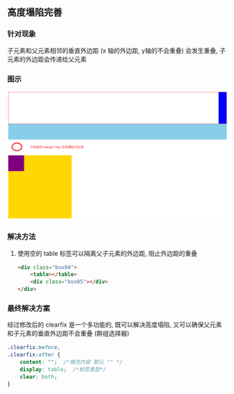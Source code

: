## 高度塌陷完善

### 针对现象

子元素和父元素相邻的垂直外边距 (x 轴的外边距,  y轴的不会重叠) 会发生重叠, 子元素的外边距会传递给父元素

### 图示

![1586962894749](assets/1586962894749.png)



### 解决方法

1. 使用空的 table 标签可以隔离父子元素的外边距, 阻止外边距的重叠

   ```html
   <div class="box04">
       <table></table>
       <div class="box05"></div>
   </div>
   ```



### 最终解决方案

经过修改后的 clearfix 是一个多功能的, 既可以解决高度塌陷, 又可以确保父元素和子元素的垂直外边距不会重叠  (群组选择器)

```css
.clearfix:before,
.clearfix:after {
    content: "";  /*填充内容 默认 "" */
    display: table;  /*标签类型*/
    clear: both;
}
```





